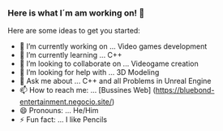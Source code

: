 ### Here is what I´m am working on! 👋


Here are some ideas to get you started:

- 🔭 I’m currently working on ... Video games development
- 🌱 I’m currently learning ... C++
- 👯 I’m looking to collaborate on ... Videogame creation
- 🤔 I’m looking for help with ... 3D Modeling
- 💬 Ask me about ... C++ and all Problems in Unreal Engine
- 📫 How to reach me: ... [Bussines Web] (https://bluebond-entertainment.negocio.site/)
- 😄 Pronouns: ... He/Him
- ⚡ Fun fact: ... I like Pencils
